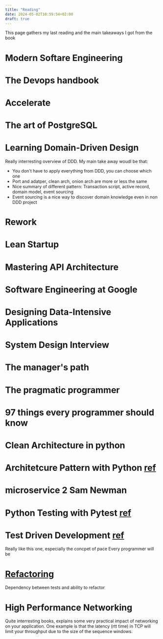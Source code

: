 ```yaml
---
title: "Reading"
date: 2024-05-02T10:59:54+02:00
draft: true
---
```


This page gathers my last reading and the main takeaways I got from the book

# Modern Softare Engineering

# The Devops handbook

# Accelerate

# The art of PostgreSQL

# Learning Domain-Driven Design

Really interresting overview of DDD.
My main take away woudl be that:
- You don't have to apply everything from DDD, you can choose which one
- Port and adatper, clean arch, onion arch are more or less the same
- Nice summary of different pattern: Transaction script, active record, domain model, event sourcing
- Event sourcing is a nice way to discover domain knowledge even in non DDD project

# Rework

# Lean Startup

# Mastering API Architecture


# Software Engineering at Google

# Designing Data-Intensive Applications

# System Design Interview

# The manager's path

# The pragmatic programmer

# 97 things every programmer should know

# Clean Architecture in python

# Architetcure Pattern with Python [ref](https://www.amazon.com/Architecture-Patterns-Python-Domain-Driven-Microservices/dp/1492052205/ref=as_li_ss_tl?keywords=Architecture+Patterns+with+Python&language=en_US&linkCode=sl1&linkId=485b120d70c0e6234511426b0e8adfc7&qid=1578941721&sr=8-1&tag=obethetesgoa-20)

# microservice 2 Sam Newman

# Python Testing with Pytest [ref](https://pragprog.com/titles/bopytest2/python-testing-with-pytest-second-edition/)

# Test Driven Development [ref]()

Really like this one, especially the concpet of pace
Every programmer will be 

# [Refactoring](https://martinfowler.com/books/refactoring.html)

Dependency between tests and ability to refactor


# High Performance Networking

Quite interresting books, explains some very practical impact of networking on your application.
One example is that the latency (rtt time) in TCP will limit your throughput due to the size of the sequence windows.



